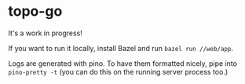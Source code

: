 # topo-go

It's a work in progress!

If you want to run it locally, install Bazel and run `bazel run //web/app`.

Logs are generated with pino. To have them formatted nicely, pipe into
`pino-pretty -t` (you can do this on the running server process too.)
